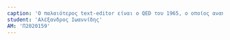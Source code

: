 ```yaml
---
caption: 'Ο παλαιότερος text-editor είναι ο QED του 1965, ο οποίος αναπτύχθηκε από τον Butler Lampson, τον L. Peter Deutsch και την Dana Angluin στο πλαίσιο του συστήματος CTSS (Compatible Time-Sharing System) του MIT. Αυτός ο text-editor επέτρεπε στους χρήστες να επεξεργάζονται κείμενο δίνοντας εντολές επεξεργασίας όπως αναζήτηση και αντικατάσταση, τις οποίες εισήγαγαν εντός του κειμένου. Αν και ο QED δεν είχε πολλά χαρακτηριστικά που θα θεωρούσαμε text-editors σύμφωνα με τα  σημερινά δεδομένα, όπως τη δυνατότητα αντιγραφής και επικόλλησης, ήταν ο πρώτος text-editor που αναγνωριζόταν ως τέτοιος, ο οποίος αποτέλεσε βάση για πολλούς άλλους text-editors και γενικότερα λειτουργικά συστήματα  που ακολούθησαν, ένα από τα οποία ήταν και τα UNIX.'
student: 'Αλέξανδρος Ιωαννίδης'
AM: 'Π2020159'
---
```

